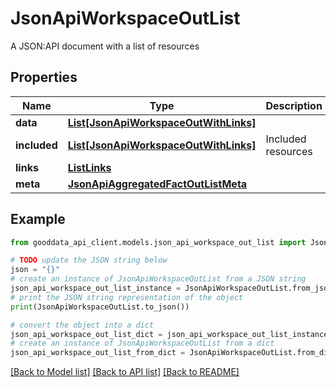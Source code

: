 # JsonApiWorkspaceOutList

A JSON:API document with a list of resources

## Properties

Name | Type | Description | Notes
------------ | ------------- | ------------- | -------------
**data** | [**List[JsonApiWorkspaceOutWithLinks]**](JsonApiWorkspaceOutWithLinks.md) |  | 
**included** | [**List[JsonApiWorkspaceOutWithLinks]**](JsonApiWorkspaceOutWithLinks.md) | Included resources | [optional] 
**links** | [**ListLinks**](ListLinks.md) |  | [optional] 
**meta** | [**JsonApiAggregatedFactOutListMeta**](JsonApiAggregatedFactOutListMeta.md) |  | [optional] 

## Example

```python
from gooddata_api_client.models.json_api_workspace_out_list import JsonApiWorkspaceOutList

# TODO update the JSON string below
json = "{}"
# create an instance of JsonApiWorkspaceOutList from a JSON string
json_api_workspace_out_list_instance = JsonApiWorkspaceOutList.from_json(json)
# print the JSON string representation of the object
print(JsonApiWorkspaceOutList.to_json())

# convert the object into a dict
json_api_workspace_out_list_dict = json_api_workspace_out_list_instance.to_dict()
# create an instance of JsonApiWorkspaceOutList from a dict
json_api_workspace_out_list_from_dict = JsonApiWorkspaceOutList.from_dict(json_api_workspace_out_list_dict)
```
[[Back to Model list]](../README.md#documentation-for-models) [[Back to API list]](../README.md#documentation-for-api-endpoints) [[Back to README]](../README.md)


